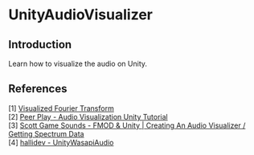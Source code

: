 # UnityAudioVisualizer

## Introduction
Learn how to visualize the audio on Unity.

## References
[1] [Visualized Fourier Transform](https://www.youtube.com/watch?v=spUNpyF58BY)<br>
[2] [Peer Play - Audio Visualization Unity Tutorial](https://www.youtube.com/watch?v=5pmoP1ZOoNs&list=PL3POsQzaCw53p2tA6AWf7_AWgplskR0Vo)<br>
[3] [Scott Game Sounds - FMOD & Unity | Creating An Audio Visualizer / Getting Spectrum Data](https://www.youtube.com/watch?v=qbv891Z_3fU)<br>
[4] [hallidev - UnityWasapiAudio](https://github.com/hallidev/UnityWasapiAudio)<br>
